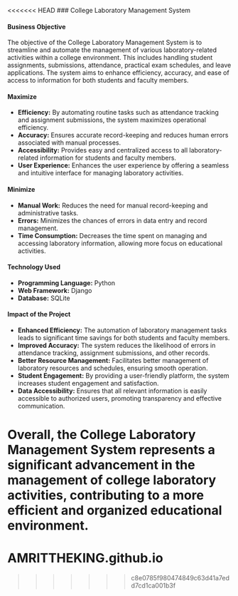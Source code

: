 <<<<<<< HEAD
﻿### College Laboratory Management System

#### Business Objective
The objective of the College Laboratory Management System is to streamline and automate the management of various laboratory-related activities within a college environment. This includes handling student assignments, submissions, attendance, practical exam schedules, and leave applications. The system aims to enhance efficiency, accuracy, and ease of access to information for both students and faculty members.

#### Maximize
- **Efficiency:** By automating routine tasks such as attendance tracking and assignment submissions, the system maximizes operational efficiency.
- **Accuracy:** Ensures accurate record-keeping and reduces human errors associated with manual processes.
- **Accessibility:** Provides easy and centralized access to all laboratory-related information for students and faculty members.
- **User Experience:** Enhances the user experience by offering a seamless and intuitive interface for managing laboratory activities.

#### Minimize
- **Manual Work:** Reduces the need for manual record-keeping and administrative tasks.
- **Errors:** Minimizes the chances of errors in data entry and record management.
- **Time Consumption:** Decreases the time spent on managing and accessing laboratory information, allowing more focus on educational activities.

#### Technology Used
- **Programming Language:** Python
- **Web Framework:** Django
- **Database:** SQLite

#### Impact of the Project
- **Enhanced Efficiency:** The automation of laboratory management tasks leads to significant time savings for both students and faculty members.
- **Improved Accuracy:** The system reduces the likelihood of errors in attendance tracking, assignment submissions, and other records.
- **Better Resource Management:** Facilitates better management of laboratory resources and schedules, ensuring smooth operation.
- **Student Engagement:** By providing a user-friendly platform, the system increases student engagement and satisfaction.
- **Data Accessibility:** Ensures that all relevant information is easily accessible to authorized users, promoting transparency and effective communication.

Overall, the College Laboratory Management System represents a significant advancement in the management of college laboratory activities, contributing to a more efficient and organized educational environment.
=======
# AMRITTHEKING.github.io
>>>>>>> c8e0785f980474849c63d41a7edd7cd1ca001b3f
